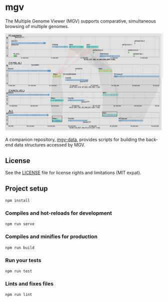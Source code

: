 # mgv

The Multiple Genome Viewer (MGV) supports comparative, simultaneous browsing of multiple genomes.

![GitHub Logo](/public/assets/screenshot.png)

A companion repository, [mgv-data](https://github.com/mgijax/mgv-data), provides scripts for building the back-end data structures accessed by MGV.

## License
See the [LICENSE](LICENSE.txt) file for license rights and limitations (MIT expat).

## Project setup
```
npm install
```

### Compiles and hot-reloads for development
```
npm run serve
```

### Compiles and minifies for production
```
npm run build
```

### Run your tests
```
npm run test
```

### Lints and fixes files
```
npm run lint
```
